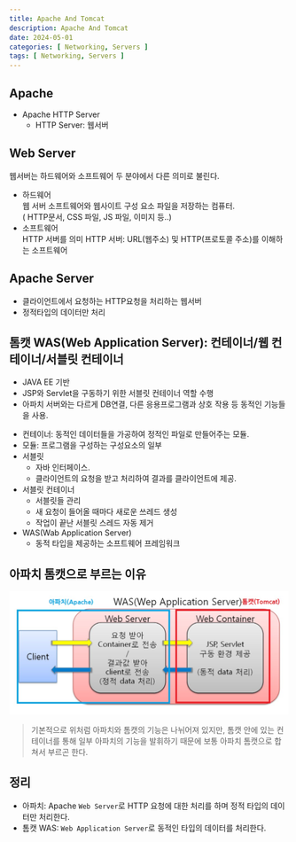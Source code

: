 ```yaml
---
title: Apache And Tomcat
description: Apache And Tomcat
date: 2024-05-01
categories: [ Networking, Servers ]
tags: [ Networking, Servers ]
---
```


## Apache

- Apache HTTP Server  
  - HTTP Server: 웹서버  

## Web Server

웹서버는 하드웨어와 소프트웨어 두 분야에서 다른 의미로 불린다.  
- 하드웨어  
  웹 서버 소프트웨어와 웹사이트 구성 요소 파일을 저장하는 컴퓨터.  
  ( HTTP문서, CSS 파일, JS 파일, 이미지 등..)  
- 소프트웨어  
  HTTP 서버를 의미
  HTTP 서버: URL(웹주소) 및 HTTP(프로토콜 주소)를 이해하는 소프트웨어 

## Apache Server

- 클라이언트에서 요청하는 HTTP요청을 처리하는 웹서버  
- 정적타입의 데이터만 처리  

## 톰캣 WAS(Web Application Server): 컨테이너/웹 컨테이너/서블릿 컨테이너

- JAVA EE 기반
- JSP와 Servlet을 구동하기 위한 서블릿 컨테이너 역할 수행
- 아파치 서버와는 다르게 DB연결, 다른 응용프로그램과 상호 작용 등 동적인 기능들을 사용.  

* 컨테이너: 동적인 데이터들을 가공하여 정적인 파일로 만들어주는 모듈.
* 모듈: 프로그램을 구성하는 구성요소의 일부
* 서블릿
	- 자바 인터페이스.
	- 클라이언트의 요청을 받고 처리하여 결과를 클라이언트에 제공.
* 서블릿 컨테이너
	- 서블릿들 관리
	- 새 요청이 들어올 때마다 새로운 쓰레드 생성
	- 작업이 끝난 서블릿 스레드 자동 제거
* WAS(Wab Application Server)
	- 동적 타입을 제공하는 소프트웨어 프레임워크
  
## 아파치 톰캣으로 부르는 이유

<img src="/assets/img/apacheTomcat.jpg" width="600px" />  
  
> 기본적으로 위처럼 아파치와 톰캣의 기능은 나뉘어져 있지만, 톰캣 안에 있는 컨테이너를 통해 일부 아파치의 기능을 발휘하기 때문에 보통 아파치 톰캣으로 합쳐서 부르곤 한다.  

## 정리

- 아파치: Apache ```Web Server```로 HTTP 요청에 대한 처리를 하며 정적 타입의 데이터만 처리한다.  
- 톰캣 WAS: ```Web Application Server```로 동적인 타입의 데이터를 처리한다.  